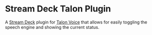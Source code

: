 # Stream Deck Talon Plugin

A [Stream Deck](https://www.elgato.com/en/stream-deck-mini) plugin for [Talon Voice](https://talonvoice.com) that allows for easily toggling the speech engine and showing the current status.
